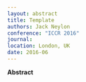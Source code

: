 ```yaml
---
layout: abstract
title: Template
authors: Jack Neylon
conference: "ICCR 2016"
journal: 
location: London, UK
date: 2016-06
---
```

**Abstract**
